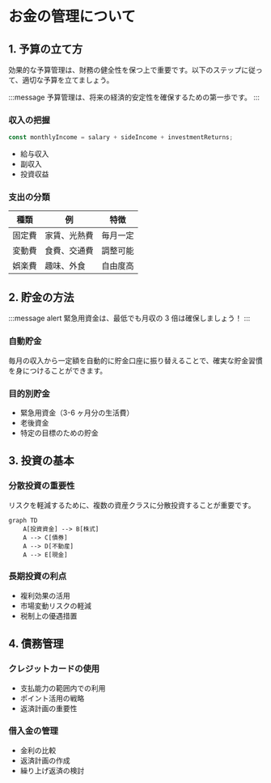 # お金の管理について

## 1. 予算の立て方

効果的な予算管理は、財務の健全性を保つ上で重要です。以下のステップに従って、適切な予算を立てましょう。

:::message
予算管理は、将来の経済的安定性を確保するための第一歩です。
:::

### 収入の把握

```js
const monthlyIncome = salary + sideIncome + investmentReturns;
```

- 給与収入
- 副収入
- 投資収益

### 支出の分類

| 種類   | 例           | 特徴     |
| ------ | ------------ | -------- |
| 固定費 | 家賃、光熱費 | 毎月一定 |
| 変動費 | 食費、交通費 | 調整可能 |
| 娯楽費 | 趣味、外食   | 自由度高 |

## 2. 貯金の方法

:::message alert
緊急用資金は、最低でも月収の 3 倍は確保しましょう！
:::

### 自動貯金

毎月の収入から一定額を自動的に貯金口座に振り替えることで、確実な貯金習慣を身につけることができます。

### 目的別貯金

- 緊急用資金（3-6 ヶ月分の生活費）
- 老後資金
- 特定の目標のための貯金

## 3. 投資の基本

### 分散投資の重要性

リスクを軽減するために、複数の資産クラスに分散投資することが重要です。

```mermaid
graph TD
    A[投資資金] --> B[株式]
    A --> C[債券]
    A --> D[不動産]
    A --> E[現金]
```

### 長期投資の利点

- 複利効果の活用
- 市場変動リスクの軽減
- 税制上の優遇措置

## 4. 債務管理

### クレジットカードの使用

- 支払能力の範囲内での利用
- ポイント活用の戦略
- 返済計画の重要性

### 借入金の管理

- 金利の比較
- 返済計画の作成
- 繰り上げ返済の検討
